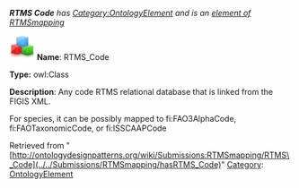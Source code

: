 ___RTMS Code__ has [Category:OntologyElement](../../Category/OntologyElement "Category:OntologyElement") and is an [element of](../../Property/ElementOf "Property:ElementOf") [RTMSmapping](../../Submissions/RTMSmapping "Submissions:RTMSmapping")_


  




[![Class](../../images/thumb/2/27/Class.gif/45px-Class.gif)](../../Image/Class.gif "Class")
__Name__: RTMS\_Code 


__Type:__ owl:Class 


__Description__: Any code RTMS relational database that is linked from the FIGIS XML.


For species, it can be possibly mapped to fi:FAO3AlphaCode, fi:FAOTaxonomicCode, or fi:ISSCAAPCode 





Retrieved from "[http://ontologydesignpatterns.org/wiki/Submissions:RTMSmapping/RTMS\_Code](../../Submissions/RTMSmapping/hasRTMS_Code)"
 [Category](http://ontologydesignpatterns.org/wiki/Special:Categories "Special:Categories"): [OntologyElement](../../Category/OntologyElement "Category:OntologyElement")
